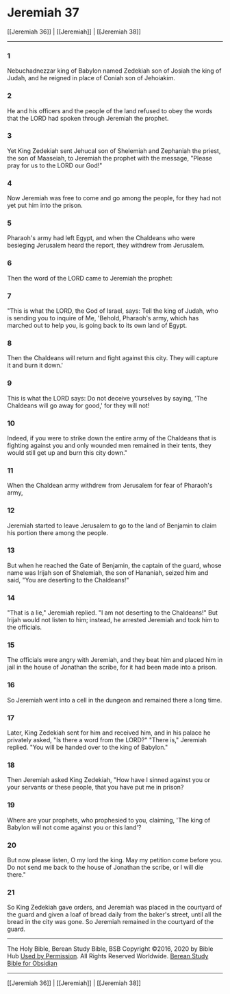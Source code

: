 # Jeremiah 37

[[Jeremiah 36]] | [[Jeremiah]] | [[Jeremiah 38]]

---

### 1
Nebuchadnezzar king of Babylon named Zedekiah son of Josiah the king of Judah, and he reigned in place of Coniah son of Jehoiakim.

### 2
He and his officers and the people of the land refused to obey the words that the LORD had spoken through Jeremiah the prophet.

### 3
Yet King Zedekiah sent Jehucal son of Shelemiah and Zephaniah the priest, the son of Maaseiah, to Jeremiah the prophet with the message, "Please pray for us to the LORD our God!"

### 4
Now Jeremiah was free to come and go among the people, for they had not yet put him into the prison.

### 5
Pharaoh's army had left Egypt, and when the Chaldeans who were besieging Jerusalem heard the report, they withdrew from Jerusalem.

### 6
Then the word of the LORD came to Jeremiah the prophet:

### 7
"This is what the LORD, the God of Israel, says: Tell the king of Judah, who is sending you to inquire of Me, 'Behold, Pharaoh's army, which has marched out to help you, is going back to its own land of Egypt.

### 8
Then the Chaldeans will return and fight against this city. They will capture it and burn it down.'

### 9
This is what the LORD says: Do not deceive yourselves by saying, 'The Chaldeans will go away for good,' for they will not!

### 10
Indeed, if you were to strike down the entire army of the Chaldeans that is fighting against you and only wounded men remained in their tents, they would still get up and burn this city down."

### 11
When the Chaldean army withdrew from Jerusalem for fear of Pharaoh's army,

### 12
Jeremiah started to leave Jerusalem to go to the land of Benjamin to claim his portion there among the people.

### 13
But when he reached the Gate of Benjamin, the captain of the guard, whose name was Irijah son of Shelemiah, the son of Hananiah, seized him and said, "You are deserting to the Chaldeans!"

### 14
"That is a lie," Jeremiah replied. "I am not deserting to the Chaldeans!" But Irijah would not listen to him; instead, he arrested Jeremiah and took him to the officials.

### 15
The officials were angry with Jeremiah, and they beat him and placed him in jail in the house of Jonathan the scribe, for it had been made into a prison.

### 16
So Jeremiah went into a cell in the dungeon and remained there a long time.

### 17
Later, King Zedekiah sent for him and received him, and in his palace he privately asked, "Is there a word from the LORD?" "There is," Jeremiah replied. "You will be handed over to the king of Babylon."

### 18
Then Jeremiah asked King Zedekiah, "How have I sinned against you or your servants or these people, that you have put me in prison?

### 19
Where are your prophets, who prophesied to you, claiming, 'The king of Babylon will not come against you or this land'?

### 20
But now please listen, O my lord the king. May my petition come before you. Do not send me back to the house of Jonathan the scribe, or I will die there."

### 21
So King Zedekiah gave orders, and Jeremiah was placed in the courtyard of the guard and given a loaf of bread daily from the baker's street, until all the bread in the city was gone. So Jeremiah remained in the courtyard of the guard.

---

The Holy Bible, Berean Study Bible, BSB
Copyright ©2016, 2020 by Bible Hub
[Used by Permission](https://berean.bible/terms.htm). All Rights Reserved Worldwide.
[Berean Study Bible for Obsidian](https://github.com/gapmiss/berean-study-bible-for-obsidian)

---

[[Jeremiah 36]] | [[Jeremiah]] | [[Jeremiah 38]]


